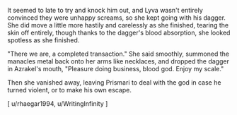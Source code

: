 It seemed to late to try and knock him out, and Lyva wasn't entirely convinced they were unhappy screams, so she kept going with his dagger. She did move a little more hastily and carelessly as she finished, tearing the skin off entirely, though thanks to the dagger's blood absorption, she looked spotless as she finished.     

"There we are, a completed transaction." She said smoothly, summoned the manacles metal back onto her arms like necklaces, and dropped the dagger in Azrakel's mouth, "Pleasure doing business, blood god. Enjoy my scale."    

Then she vanished away, leaving Prismari to deal with the god in case he turned violent, or to make his own escape.    

[ u/rhaegar1994, u/WritingInfinity ]